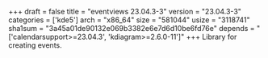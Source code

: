 +++
draft = false
title = "eventviews 23.04.3-3"
version = "23.04.3-3"
categories = ['kde5']
arch = "x86_64"
size = "581044"
usize = "3118741"
sha1sum = "3a45a01de90132e069b3382e6e7d6d10be6fd76e"
depends = "['calendarsupport>=23.04.3', 'kdiagram>=2.6.0-11']"
+++
Library for creating events.